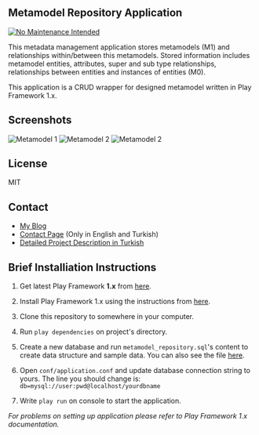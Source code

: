 Metamodel Repository Application
--------

[![No Maintenance Intended](http://unmaintained.tech/badge.svg)](http://unmaintained.tech/)

This metadata management application stores metamodels (M1) and relationships within/between this metamodels. Stored information includes metamodel entities, attributes, super and sub type relationships, relationships between entities and instances of entities (M0).

This application is a CRUD wrapper for designed metamodel written in Play Framework 1.x.

Screenshots
-

![Metamodel 1](https://www.ubenzer.com/deepo/github/metadata-crud/metamodel-1.png)
![Metamodel 2](https://www.ubenzer.com/deepo/github/metadata-crud/metamodel-2.png)
![Metamodel 2](https://www.ubenzer.com/deepo/github/metadata-crud/metamodel-3.png)

License
-

MIT

Contact
-
 - [My Blog](http://www.ubenzer.com/)
 - [Contact Page](http://www.ubenzer.com/iletisim/) (Only in English and Turkish)
 - [Detailed Project Description in Turkish](https://speakerdeck.com/ubenzer/metamodel-repository-application)
 
Brief Installiation Instructions
-

1. Get latest Play Framework **1.x** from [here](http://www.playframework.com/download).

2. Install Play Framework 1.x using the instructions from [here](http://www.playframework.com/documentation/1.2.5/install).

2. Clone this repository to somewhere in your computer.

3. Run `play dependencies` on project's directory.

4. Create a new database and run `metamodel_repository.sql`'s content to create data structure and sample data. You can also see the file [here](https://github.com/ubenzer/A-Basic-Metamodel-Repository-Application/blob/master/metamodel_repository.sql).

5. Open `conf/application.conf` and update database connection string to yours. The line you should change is: `db=mysql://user:pwd@localhost/yourdbname`

6. Write `play run` on console to start the application.

*For problems on setting up application please refer to Play Framework 1.x documentation.*
